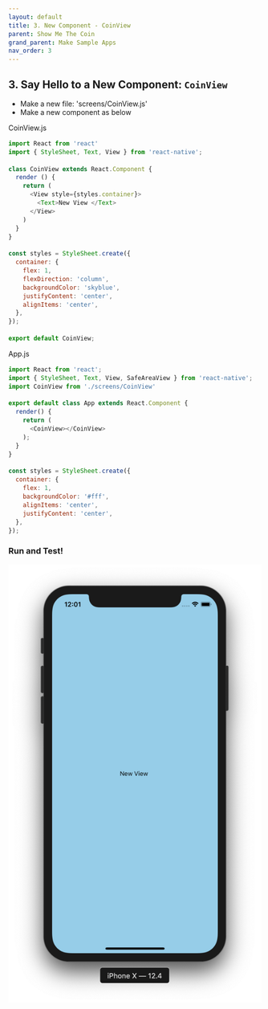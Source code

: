 ```yaml
---
layout: default
title: 3. New Component - CoinView
parent: Show Me The Coin
grand_parent: Make Sample Apps
nav_order: 3
---
```


## 3. Say Hello to a New Component: `CoinView`

- Make a new file: 'screens/CoinView.js'
- Make a new component as below

CoinView.js

```js
import React from 'react'
import { StyleSheet, Text, View } from 'react-native';

class CoinView extends React.Component {
  render () {
    return (
      <View style={styles.container}>
        <Text>New View </Text>
      </View>
    )
  }
}

const styles = StyleSheet.create({
  container: {
    flex: 1,
    flexDirection: 'column',
    backgroundColor: 'skyblue',
    justifyContent: 'center',
    alignItems: 'center',
  },
});

export default CoinView;
```


App.js

```js
import React from 'react';
import { StyleSheet, Text, View, SafeAreaView } from 'react-native';
import CoinView from './screens/CoinView'

export default class App extends React.Component {
  render() {
    return (
      <CoinView></CoinView>
    );
  }
}

const styles = StyleSheet.create({
  container: {
    flex: 1,
    backgroundColor: '#fff',
    alignItems: 'center',
    justifyContent: 'center',
  },
});

```

### Run and Test!

![sayHello](./screenshots/sayHello.png "sayHello")
